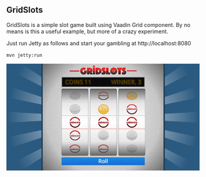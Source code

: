 ## GridSlots

GridSlots is a simple slot game built using Vaadin Grid component. By no means is this a useful example, but more of a crazy experiment.

Just run Jetty as follows and start your gambling at http://localhost:8080

```bash
mvn jetty:run
```

![GridSlots](https://raw.githubusercontent.com/tehapo/GridSlots/master/screenshot.png)
